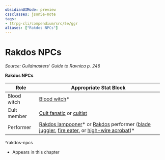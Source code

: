 ```yaml
---
obsidianUIMode: preview
cssclasses: json5e-note
tags:
- ttrpg-cli/compendium/src/5e/ggr
aliases: ["Rakdos NPCs"]
---
```

# Rakdos NPCs
*Source: Guildmasters' Guide to Ravnica p. 246* 

**Rakdos NPCs**

| Role | Appropriate Stat Block |
|------|------------------------|
| Blood witch | [Blood witch](3-Mechanics/CLI/bestiary/humanoid/blood-witch-ggr.md)* |
| Cult member | [Cult fanatic](3-Mechanics/CLI/bestiary/humanoid/cult-fanatic.md) or [cultist](3-Mechanics/CLI/bestiary/humanoid/cultist.md) |
| Performer | [Rakdos lampooner](3-Mechanics/CLI/bestiary/humanoid/rakdos-lampooner-ggr.md)* or [Rakdos](3-Mechanics/CLI/bestiary/npc/rakdos-ggr.md) performer ([blade juggler](3-Mechanics/CLI/bestiary/humanoid/rakdos-performer-blade-juggler-ggr.md), [fire eater](3-Mechanics/CLI/bestiary/humanoid/rakdos-performer-fire-eater-ggr.md), or [high-wire acrobat](3-Mechanics/CLI/bestiary/humanoid/rakdos-performer-high-wire-acrobat-ggr.md))* |
^rakdos-npcs

* Appears in this chapter